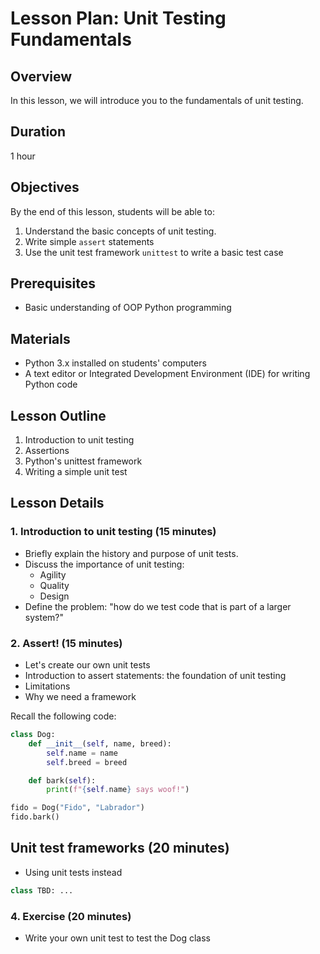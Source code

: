# Lesson Plan: Unit Testing Fundamentals

## Overview

In this lesson, we will introduce you to the fundamentals of unit testing.

## Duration

1 hour

## Objectives

By the end of this lesson, students will be able to:

1. Understand the basic concepts of unit testing.
2. Write simple `assert` statements
3. Use the unit test framework `unittest` to write a basic test case

## Prerequisites

- Basic understanding of OOP Python programming


## Materials

- Python 3.x installed on students' computers
- A text editor or Integrated Development Environment (IDE) for writing Python code

## Lesson Outline

1. Introduction to unit testing
2. Assertions
3. Python's unittest framework
4. Writing a simple unit test

## Lesson Details

### 1. Introduction to unit testing (15 minutes)

- Briefly explain the history and purpose of unit tests.
- Discuss the importance of unit testing:
  - Agility
  - Quality
  - Design
- Define the problem: "how do we test code that is part of a larger system?"

### 2. Assert! (15 minutes)
- Let's create our own unit tests
- Introduction to assert statements: the foundation of unit testing
- Limitations
- Why we need a framework

Recall the following code:
```python
class Dog:
    def __init__(self, name, breed):
        self.name = name
        self.breed = breed

    def bark(self):
        print(f"{self.name} says woof!")

fido = Dog("Fido", "Labrador")
fido.bark()
```

## Unit test frameworks (20 minutes)

- Using unit tests instead

```python
class TBD: ...
```

### 4. Exercise (20 minutes)

- Write your own unit test to test the Dog class
